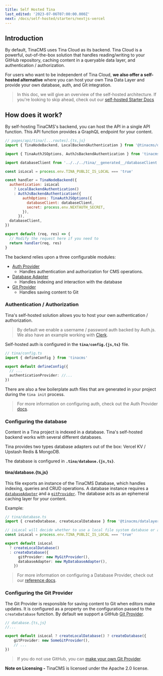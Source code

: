 ```yaml
---
title: Self Hosted Tina
last_edited: '2023-07-06T07:00:00.000Z'
next: /docs/self-hosted/starters/nextjs-vercel
---
```


## Introduction

By default, TinaCMS uses Tina Cloud as its backend. Tina Cloud is a powerful, out-of-the-box solution that handles reading/writing to your GitHub repository, caching content in a queryable data layer, and authentication / authorization.

For users who want to be independent of Tina Cloud, **we also offer a self-hosted alternative** where you can host your own Tina Data Layer and provide your own database, auth, and Git integration.

> In this doc, we will give an overview of the self-hosted architecture. If you're looking to skip ahead, check out our [self-hosted Starter Docs](/docs/self-hosted/starters/overview/)

## How does it work?

By self-hosting TinaCMS's backend, you can host the API in a single API function. This API function provides a GraphQL endpoint for your content.

```js
// pages/api/tina/[...routes].{ts,js}
import { TinaNodeBackend, LocalBackendAuthentication } from '@tinacms/datalayer'

import { TinaAuthJSOptions, AuthJsBackendAuthentication } from 'tinacms-authjs'

import databaseClient from '../../../tina/__generated__/databaseClient'

const isLocal = process.env.TINA_PUBLIC_IS_LOCAL === 'true'

const handler = TinaNodeBackend({
  authentication: isLocal
    ? LocalBackendAuthentication()
    : AuthJsBackendAuthentication({
        authOptions: TinaAuthJSOptions({
          databaseClient: databaseClient,
          secret: process.env.NEXTAUTH_SECRET,
        }),
      }),
  databaseClient,
})

export default (req, res) => {
  // Modify the request here if you need to
  return handler(req, res)
}
```

The backend relies upon a three configurable modules:

- [Auth Provider](/docs/self-hosted/authentication/overview)
  - Handles authentication and authorization for CMS operations.
- [Database Adapter](/docs/reference/self-hosted/database-adapter/overview)
  - Handles indexing and interaction with the database
- [Git Provider](/docs/reference/self-hosted/git-provider/overview)
  - Handles saving content to Git

### Authentication / Authorization

Tina's self-hosted solution allows you to host your own authentication / authorization.

> By default we enable a username / password auth backed by Auth.js. We also have an example working with [Clerk](https://github.com/tinacms/tina-cloud-starter-self-hosted-clerk).

Self-hosted auth is configured in the **`tina/config.{js,ts}`** file.

```ts
// tina/config.ts
import { defineConfig } from 'tinacms'

export default defineConfig({
  // ...
  authenticationProvider: //...
})
```

There are also a few boilerplate auth files that are generated in your project during the `tina init` process.

> For more information on configuring auth, check out the Auth Provider [docs](/docs/reference/self-hosted/authentication-provider/overview/).

### Configuring the database

Content in a Tina project is indexed in a database. Tina's self-hosted backend works with several different databases.

Tina provides two types database adapters out of the box: Vercel KV / Upstash Redis & MongoDB.

The database is configured in **`.tina/database.{js,ts}`**.

#### tina/database.{ts,js}

This file exports an instance of the TinaCMS Database, which handles indexing, queries and CRUD operations. A database instance requires a [`databaseAdapter`](/docs/reference/self-hosted/database-adapter/overview/) and a [`gitProvider`](/docs/reference/self-hosted/git-provider/overview/). The database acts as an ephemeral caching layer for your content.

Example:

```ts
// tina/database.ts
import { createDatabase, createLocalDatabase } from '@tinacms/datalayer'

// isLocal will decide whether to use a local file system database or a remote database
const isLocal = process.env.TINA_PUBLIC_IS_LOCAL === 'true'

export default isLocal
  ? createLocalDatabase()
  : createDatabase({
      gitProvider: new MyGitProvider(),
      databaseAdapter: new MyDatabaseAdapter(),
    })
```

> For more information on configuring a Database Provider, check out our [reference docs](/docs/reference/self-hosted/database-adapter/overview/).

### Configuring the Git Provider

The Git Provider is responsible for saving content to Git when editors make updates. It is configured as a property on the configuration passed to the `createDatabase` function. By default we support a GitHub [Git Provider](/docs/reference/self-hosted/git-provider/github).

```ts
// database.{ts,js}
//...

export default isLocal ? createLocalDatabase() ? createDatabase({
    gitProvider: new SomeGitProvider(),
    // ...
})
```

> If you do not use GitHub, you can [make your own Git Provider](/docs/reference/self-hosted/git-provider/make-your-own).

**Note on Licensing -** TinaCMS is licensed under the Apache 2.0 license.
